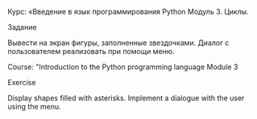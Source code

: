 Курс: «Введение в язык программирования Python
Модуль 3. Циклы.

Задание

Вывести на экран фигуры, заполненные звездочками. 
Диалог с пользователем реализовать при помощи меню.


Course: "Introduction to the Python programming language
Module 3

Exercise

Display shapes filled with asterisks.
Implement a dialogue with the user using the menu.
